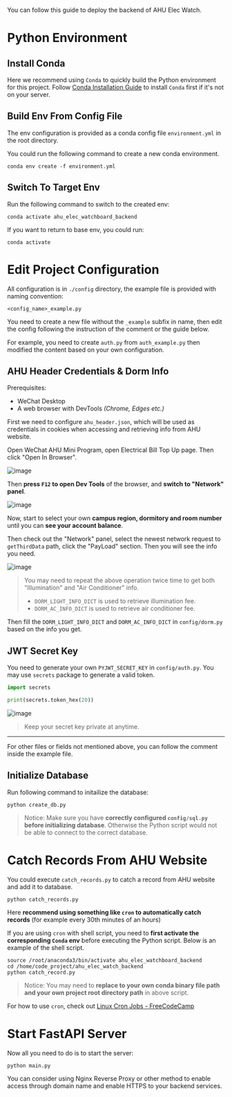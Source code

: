 You can follow this guide to deploy the backend of AHU Elec Watch.

# Python Environment

## Install Conda

Here we recommend using `Conda` to quickly build the Python environment for this project. Follow [Conda Installation
Guide](https://conda.io/projects/conda/en/latest/user-guide/install/index.html) to install `Conda` first if it's not on
your server.

## Build Env From Config File

The env configuration is provided as a conda config file `environment.yml` in the root directory.

You could run the following command to create a new conda environment.

```shell
conda env create -f environment.yml
```

## Switch To Target Env

Run the following command to switch to the created env:

```shell
conda activate ahu_elec_watchboard_backend
```

If you want to return to base env, you could run:

```shell
conda activate
```

# Edit Project Configuration

All configuration is in `./config` directory, the example file is provided with naming convention:

```
<config_name>_example.py
```

You need to create a new file without the `_example` subfix in name, then edit the config following the instruction
of the comment or the guide below.

For example, you need to create `auth.py` from `auth_example.py` then modified the content based on your own
configuration.

## AHU Header Credentials & Dorm Info

Prerequisites:

- WeChat Desktop
- A web browser with DevTools _(Chrome, Edges etc.)_

First we need to configure `ahu_header.json`, which will be used as credentials in cookies when accessing and
retrieving info from AHU website.

Open WeChat AHU Mini Program, open Electrical Bill Top Up page. Then click "Open In Browser".

![image](https://github.com/user-attachments/assets/4cf93c1f-ac10-4e76-8642-0992033bdc03)

Then **press `F12` to open Dev Tools** of the browser, and **switch to "Network" panel**.

![image](https://github.com/user-attachments/assets/4a60dc3c-f777-4590-9bbd-0b7983419192)

Now, start to select your own **campus region, dormitory and room number** until you can **see your account balance**.

Then check out the "Network" panel, select the newest network request to `getThirdData` path, click the "PayLoad"
section. Then you will see the info you need.

![image](https://github.com/user-attachments/assets/22d83ea5-5f2c-4215-a8ba-33fa41eaed49)

> You may need to repeat the above operation twice time to get both "Illumination" and "Air Conditioner" info.
> 
> - `DORM_LIGHT_INFO_DICT` is used to retrieve illumination fee.
> - `DORM_AC_INFO_DICT` is used to retrieve air conditioner fee.

Then fill the `DORM_LIGHT_INFO_DICT` and `DORM_AC_INFO_DICT` in `config/dorm.py` based on the info you get.

## JWT Secret Key

You need to generate your own `PYJWT_SECRET_KEY` in `config/auth.py`. You may use `secrets` package to generate a
valid token.

```python
import secrets

print(secrets.token_hex(20))
```

![image](https://github.com/user-attachments/assets/afc90aaa-efac-4a8e-883a-4c0f8119cb02)

> Keep your secret key private at anytime.

-----

For other files or fields not mentioned above, you can follow the comment inside the example file.

## Initialize Database

Run following command to initailize the database:

```shell
python create_db.py
```

> Notice: Make sure you have **correctly configured `config/sql.py` before initializing database**. 
> Otherwise the Python script would not be able to connect to the correct database.

# Catch Records From AHU Website

You could execute `catch_records.py` to catch a record from AHU website and add it to database.

```shell
python catch_records.py
```

Here **recommend using something like `cron` to automatically catch records** (for example every 30th minutes of an hours)

If you are using `cron` with shell script, you need to **first activate the corresponding `Conda` env** before executing
the Python script. Below is an example of the shell script.

```shell
source /root/anaconda3/bin/activate ahu_elec_watchboard_backend
cd /home/code_project/ahu_elec_watch_backend
python catch_record.py
```

> Notice: You may need to **replace to your own conda binary file path and your own project root directory path** in above script.

For how to use `cron`, check out [Linux Cron Jobs - FreeCodeCamp](https://www.freecodecamp.org/news/cron-jobs-in-linux/)

# Start FastAPI Server

Now all you need to do is to start the server:

```shell
python main.py
```

You can consider using Nginx Reverse Proxy or other method to enable access through domain name and enable HTTPS to your backend services.